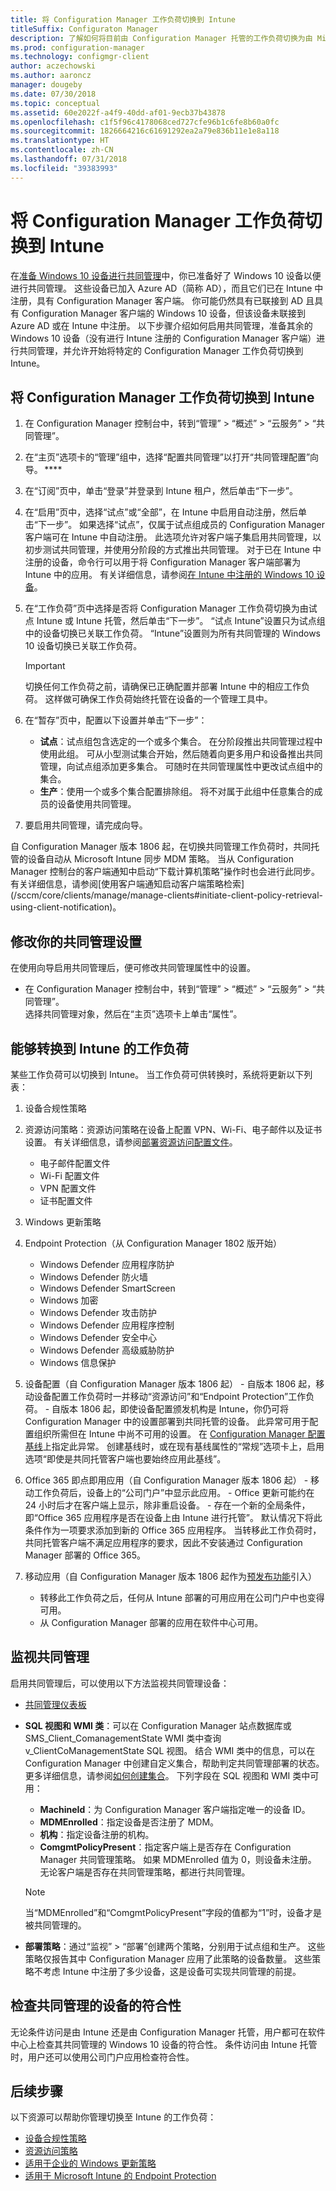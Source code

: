 ```yaml
---
title: 将 Configuration Manager 工作负荷切换到 Intune
titleSuffix: Configuraton Manager
description: 了解如何将目前由 Configuration Manager 托管的工作负荷切换为由 Microsoft Intune 托管。
ms.prod: configuration-manager
ms.technology: configmgr-client
author: aczechowski
ms.author: aaroncz
manager: dougeby
ms.date: 07/30/2018
ms.topic: conceptual
ms.assetid: 60e2022f-a4f9-40dd-af01-9ecb37b43878
ms.openlocfilehash: c1f5f96c4178068ced727cfe96b1c6fe8b60a0fc
ms.sourcegitcommit: 1826664216c61691292ea2a79e836b11e1e8a118
ms.translationtype: HT
ms.contentlocale: zh-CN
ms.lasthandoff: 07/31/2018
ms.locfileid: "39383993"
---
```

# <a name="switch-configuration-manager-workloads-to-intune"></a>将 Configuration Manager 工作负荷切换到 Intune
在[准备 Windows 10 设备进行共同管理](co-management-prepare.md)中，你已准备好了 Windows 10 设备以便进行共同管理。 这些设备已加入 Azure AD（简称 AD），而且它们已在 Intune 中注册，具有 Configuration Manager 客户端。 你可能仍然具有已联接到 AD 且具有 Configuration Manager 客户端的 Windows 10 设备，但该设备未联接到 Azure AD 或在 Intune 中注册。 以下步骤介绍如何启用共同管理，准备其余的 Windows 10 设备（没有进行 Intune 注册的 Configuration Manager 客户端）进行共同管理，并允许开始将特定的 Configuration Manager 工作负荷切换到 Intune。


## <a name="switch-configuration-manager-workloads-to-intune"></a>将 Configuration Manager 工作负荷切换到 Intune

1. 在 Configuration Manager 控制台中，转到“管理” > “概述” > “云服务” > “共同管理”。    
2. 在“主页”选项卡的“管理”组中，选择“配置共同管理”以打开“共同管理配置”向导。 ****    
3. 在“订阅”页中，单击“登录”并登录到 Intune 租户，然后单击“下一步”。   
4. 在“启用”页中，选择“试点”或“全部”，在 Intune 中启用自动注册，然后单击“下一步”。 如果选择“试点”，仅属于试点组成员的 Configuration Manager 客户端可在 Intune 中自动注册。 此选项允许对客户端子集启用共同管理，以初步测试共同管理，并使用分阶段的方式推出共同管理。 对于已在 Intune 中注册的设备，命令行可以用于将 Configuration Manager 客户端部署为 Intune 中的应用。 有关详细信息，请参阅[在 Intune 中注册的 Windows 10 设备](co-management-prepare.md#windows-10-devices-enrolled-in-intune)。
5. 在“工作负荷”页中选择是否将 Configuration Manager 工作负荷切换为由试点 Intune 或 Intune 托管，然后单击“下一步”。 “试点 Intune”设置只为试点组中的设备切换已关联工作负荷。 “Intune”设置则为所有共同管理的 Windows 10 设备切换已关联工作负荷。 
        
   > [!Important]    
   > 切换任何工作负荷之前，请确保已正确配置并部署 Intune 中的相应工作负荷。 这样做可确保工作负荷始终托管在设备的一个管理工具中。   
1. 在“暂存”页中，配置以下设置并单击“下一步”：
    - **试点**：试点组包含选定的一个或多个集合。 在分阶段推出共同管理过程中使用此组。 可从小型测试集合开始，然后随着向更多用户和设备推出共同管理，向试点组添加更多集合。 可随时在共同管理属性中更改试点组中的集合。
    - **生产**：使用一个或多个集合配置排除组。 将不对属于此组中任意集合的成员的设备使用共同管理。 
2. 要启用共同管理，请完成向导。  

<!--1357377-->自 Configuration Manager 版本 1806 起，在切换共同管理工作负荷时，共同托管的设备自动从 Microsoft Intune 同步 MDM 策略。 当从 Configuration Manager 控制台的客户端通知中启动“下载计算机策略”操作时也会进行此同步。 有关详细信息，请参阅[使用客户端通知启动客户端策略检索](/sccm/core/clients/manage/manage-clients#initiate-client-policy-retrieval-using-client-notification)。

## <a name="modify-your-co-management-settings"></a>修改你的共同管理设置
在使用向导启用共同管理后，便可修改共同管理属性中的设置。  
- 在 Configuration Manager 控制台中，转到“管理” > “概述” > “云服务” > “共同管理”。  
选择共同管理对象，然后在“主页”选项卡上单击“属性”。 

## <a name="workloads-able-to-be-transitioned-to-intune"></a>能够转换到 Intune 的工作负荷
某些工作负荷可以切换到 Intune。 当工作负荷可供转换时，系统将更新以下列表：
1. 设备合规性策略
2. 资源访问策略：资源访问策略在设备上配置 VPN、Wi-Fi、电子邮件以及证书设置。 有关详细信息，请参阅[部署资源访问配置文件](https://docs.microsoft.com/intune/device-profiles)。
      - 电子邮件配置文件
      - Wi-Fi 配置文件
      - VPN 配置文件
      - 证书配置文件
3. Windows 更新策略
4. Endpoint Protection（从 Configuration Manager 1802 版开始）
      - Windows Defender 应用程序防护
      - Windows Defender 防火墙
      - Windows Defender SmartScreen
      - Windows 加密
      - Windows Defender 攻击防护
      - Windows Defender 应用程序控制
      - Windows Defender 安全中心
      - Windows Defender 高级威胁防护
      - Windows 信息保护

5. 设备配置（自 Configuration Manager 版本 1806 起）<!--1357903-->
       - 自版本 1806 起，移动设备配置工作负荷时一并移动“资源访问”和“Endpoint Protection”工作负荷。
       - 自版本 1806 起，即使设备配置颁发机构是 Intune，你仍可将 Configuration Manager 中的设置部署到共同托管的设备。 此异常可用于配置组织所需但在 Intune 中尚不可用的设置。 在 [Configuration Manager 配置基线](/sccm/compliance/deploy-use/create-configuration-baselines.md)上指定此异常。 创建基线时，或在现有基线属性的“常规”选项卡上，启用选项“即使是共同托管客户端也要始终应用此基线”。
6. Office 365 即点即用应用（自 Configuration Manager 版本 1806 起）<!--1357841-->
       - 移动工作负荷后，设备上的“公司门户”中显示此应用。
       - Office 更新可能约在 24 小时后才在客户端上显示，除非重启设备。 
       - 存在一个新的全局条件，即“Office 365 应用程序是否在设备上由 Intune 进行托管”。 默认情况下将此条件作为一项要求添加到新的 Office 365 应用程序。 当转移此工作负荷时，共同托管客户端不满足应用程序的要求，因此不安装通过 Configuration Manager 部署的 Office 365。
7. 移动应用（自 Configuration Manager 版本 1806 起作为[预发布功能](/sccm/core/servers/manage/pre-release-features)引入）<!--1357892-->
      - 转移此工作负荷之后，任何从 Intune 部署的可用应用在公司门户中也变得可用。 
      -  从 Configuration Manager 部署的应用在软件中心可用。

## <a name="monitor-co-management"></a>监视共同管理
启用共同管理后，可以使用以下方法监视共同管理设备：

- [共同管理仪表板](/sccm/core/clients/manage/co-management-dashboard)
- **SQL 视图和 WMI 类**：可以在 Configuration Manager 站点数据库或 SMS&#95;Client&#95;ComanagementState WMI 类中查询 v&#95;ClientCoManagementState SQL 视图。 结合 WMI 类中的信息，可以在 Configuration Manager 中创建自定义集合，帮助判定共同管理部署的状态。 更多详细信息，请参阅[如何创建集合](/sccm/core/clients/manage/collections/create-collections)。 下列字段在 SQL 视图和 WMI 类中可用： 
    - **MachineId**：为 Configuration Manager 客户端指定唯一的设备 ID。
    - **MDMEnrolled**：指定设备是否注册了 MDM。 
    - **机构**：指定设备注册的机构。
    - **ComgmtPolicyPresent**：指定客户端上是否存在 Configuration Manager 共同管理策略。 如果 MDMEnrolled 值为 0，则设备未注册。 无论客户端是否存在共同管理策略，都进行共同管理。

   > [!Note]    
   > 当“MDMEnrolled”和“ComgmtPolicyPresent”字段的值都为“1”时，设备才是被共同管理的。

- **部署策略**：通过“监视” > “部署”创建两个策略，分别用于试点组和生产。 这些策略仅报告其中 Configuration Manager 应用了此策略的设备数量。 这些策略不考虑 Intune 中注册了多少设备，这是设备可实现共同管理的前提。  

## <a name="check-compliance-for-co-managed-devices"></a>检查共同管理的设备的符合性
无论条件访问是由 Intune 还是由 Configuration Manager 托管，用户都可在软件中心上检查其共同管理的 Windows 10 设备的符合性。 条件访问由 Intune 托管时，用户还可以使用公司门户应用检查符合性。

## <a name="next-steps"></a>后续步骤
以下资源可以帮助你管理切换至 Intune 的工作负荷：
- [设备合规性策略](https://docs.microsoft.com/intune/device-compliance-get-started)
- [资源访问策略](https://docs.microsoft.com/intune/device-profiles)
- [适用于企业的 Windows 更新策略](https://docs.microsoft.com/intune/windows-update-for-business-configure)
- [适用于 Microsoft Intune 的 Endpoint Protection](https://docs.microsoft.com/intune-classic/deploy-use/help-secure-windows-pcs-with-endpoint-protection-for-microsoft-intune)
